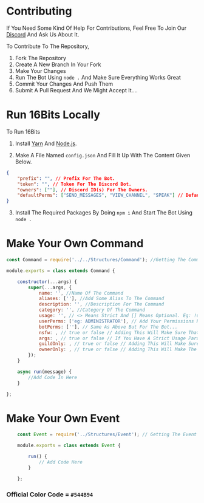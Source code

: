 # Contributing

If You Need Some Kind Of Help For Contributions, Feel Free To Join Our [Discord](https://discord.gg/syPv4ezZEM/) And Ask Us About It.

To Contribute To The Repository,

1. Fork The Repository
2. Create A New Branch In Your Fork
3. Make Your Changes
4. Run The Bot Using `node .` And Make Sure Everything Works Great
5. Commit Your Changes And Push Them
6. Submit A Pull Request And We Might Accept It....

# Run 16Bits Locally

To Run 16Bits

1. Install [Yarn](https://classic.yarnpkg.com/en/) And [Node.js](https://nodejs.org/en/).

2. Make A File Named `config.json` And Fill It Up With The Content Given Below.

```json 
{
    "prefix": "", // Prefix For The Bot.
    "token": "", // Token For The Discord Bot.
    "owners": [""], // Discord ID(s) For The Owners.
    "defaultPerms": ["SEND_MESSAGES", "VIEW_CHANNEL", "SPEAK"] // Default Permissions Needed For The Users To Use The Bot.
}
```

3. Install The Required Packages By Doing `npm i` And Start The Bot Using `node .`

# Make Your Own Command

```javascript
const Command = require('../../Structures/Command'); //Getting The Command Handler So Command Works

module.exports = class extends Command {

	constructor(...args) {
		super(...args, {
            name: '', //Name Of The Command
			aliases: [''], //Add Some Alias To The Command
			description: '', //Description For The Command
			category: '', //Category Of The Command
            usage: '', // <> Means Strict And [] Means Optional. Eg: !user [user_name] Or !kick <user_name>
			userPerms: ['eg: ADMINISTRATOR'], // Add Your Permissions Required For The User To Use The Command...
			botPerms: [''], // Same As Above But For The Bot...
			nsfw: , // true or false // Adding This Will Make Sure That The Command Only Works In NSFW Marked Channels
			args: , // true or false // If You Have A Strict Usage Parameter, You Can Add This. What It Does It If A User Does Not Provide Am Argument Along With An Command, The Bot Will Reply That You Need The Argument And Shows The Usage Of The Command
			guildOnly: , // true or false // Adding This Will Make Sure The Command Only Works In A Server And Not In DMs Of The Bot
			ownerOnly: , // true or false // Adding This Will Make The Command Only To Be Used By Owner. This Is Very Useful Especially When You Have Eval Or Execute Commands....
		});
	}

	async run(message) {
		//Add Code In Here
	}

};
```

# Make Your Own Event

```javascript
    const Event = require('../Structures/Event'); // Getting The Event Handler

    module.exports = class extends Event {

	    run() {
            // Add Code Here
        }

    };
```

### Official Color Code = ```#544B94```
